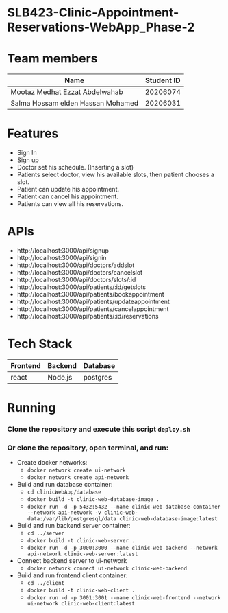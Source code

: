 # SLB423-Clinic-Appointment-Reservations-WebApp_Phase-2

# Team members
| Name                                   | Student ID |
| -------------------------------------- | ---------- |
| Mootaz Medhat Ezzat Abdelwahab         |  20206074  |
| Salma Hossam elden Hassan Mohamed      |  20206031  |

# Features
- Sign In 
- Sign up
- Doctor set his schedule. (Inserting a slot)
- Patients select doctor, view his available slots, then patient chooses a slot.
- Patient can update his appointment.
- Patient can cancel his appointment.
- Patients can view all his reservations.

# APIs 
- http://localhost:3000/api/signup
- http://localhost:3000/api/signin
- http://localhost:3000/api/doctors/addslot
- http://localhost:3000/api/doctors/cancelslot
- http://localhost:3000/api/doctors/slots/:id
- http://localhost:3000/api/patients/:id/getslots
- http://localhost:3000/api/patients/bookappointment
- http://localhost:3000/api/patients/updateappointment
- http://localhost:3000/api/patients/cancelappointment
- http://localhost:3000/api/patients/:id/reservations

# Tech Stack
| Frontend | Backend | Database |
| ---------| --------| -------- |
|   react  | Node.js | postgres |

# Running
### Clone the repository and execute this script `deploy.sh`
### Or clone the repository, open terminal, and run:
- Create docker networks:
  - `docker network create ui-network`
  - `docker network create api-network`
- Build and run database container:
  - `cd clinicWebApp/database`
  - `docker build -t clinic-web-database-image .`
  - `docker run -d -p 5432:5432 --name clinic-web-database-container --network api-network -v clinic-web-data:/var/lib/postgresql/data clinic-web-database-image:latest`
- Build and run backend server container:
  - `cd ../server`
  - `docker build -t clinic-web-server .`
  - `docker run -d -p 3000:3000 --name clinic-web-backend --network api-network clinic-web-server:latest`
- Connect backend server to ui-network
  - `docker network connect ui-network clinic-web-backend`
- Build and run frontend client container:
  - `cd ../client`
  - `docker build -t clinic-web-client .`
  - `docker run -d -p 3001:3001 --name clinic-web-frontend --network ui-network clinic-web-client:latest`
